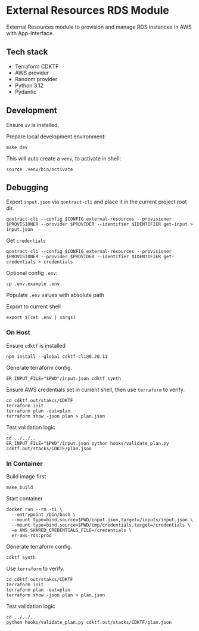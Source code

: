 # External Resources RDS Module

External Resources module to provision and manage RDS instances in AWS with App-Interface.

## Tech stack

* Terraform CDKTF
* AWS provider
* Random provider
* Python 3.12
* Pydantic

## Development

Ensure `uv` is installed.

Prepare local development environment:

```shell
make dev
```

This will auto create a `venv`, to activate in shell:

```shell
source .venv/bin/activate
```

## Debugging

Export `input.json` via `qontract-cli` and place it in the current project root dir.

```shell
qontract-cli --config $CONFIG external-resources --provisioner $PROVISIONER --provider $PROVIDER --identifier $IDENTIFIER get-input > input.json
```

Get `credentials`

```shell
qontract-cli --config $CONFIG external-resources --provisioner $PROVISIONER --provider $PROVIDER --identifier $IDENTIFIER get-credentials > credentials
```

Optional config `.env`:

```shell
cp .env.example .env
```

Populate `.env` values with absolute path

Export to current shell

```shell
export $(cat .env | xargs)
```

### On Host

Ensure `cdktf` is installed

```shell
npm install --global cdktf-cli@0.20.11
```

Generate terraform config.

```shell
ER_INPUT_FILE="$PWD"/input.json cdktf synth
```

Ensure AWS credentials set in current shell, then use `terraform` to verify.

```shell
cd cdktf.out/stakcs/CDKTF
terraform init
terraform plan -out=plan
terraform show -json plan > plan.json
```

Test validation logic

```shell
cd ../../..
ER_INPUT_FILE="$PWD"/input.json python hooks/validate_plan.py cdktf.out/stacks/CDKTF/plan.json
```

### In Container

Build image first

```shell
make build
```

Start container

```shell
docker run --rm -ti \
  --entrypoint /bin/bash \
  --mount type=bind,source=$PWD/input.json,target=/inputs/input.json \
  --mount type=bind,source=$PWD/tmp/credentials,target=/credentials \
  -e AWS_SHARED_CREDENTIALS_FILE=/credentials \
  er-aws-rds:prod
```

Generate terraform config.

```shell
cdktf synth
```

Use `terraform` to verify.

```shell
cd cdktf.out/stakcs/CDKTF
terraform init
terraform plan -out=plan
terraform show -json plan > plan.json
```

Test validation logic

```shell
cd ../../..
python hooks/validate_plan.py cdktf.out/stacks/CDKTF/plan.json
```
